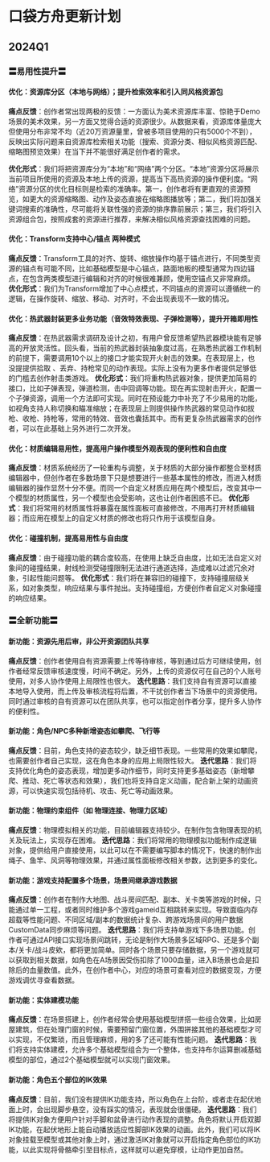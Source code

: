 # 口袋方舟更新计划

## 2024Q1

### 〓易用性提升〓

#### 优化：资源库分区（本地与网络）；提升检索效率和引入同风格资源包
**痛点反馈**：创作者常出现两极的反馈：一方面认为美术资源库丰富、惊艳于Demo场景的美术效果，另一方面又觉得合适的资源很少。从数据来看，资源库体量庞大但使用分布非常不均（近20万资源量里，曾被多项目使用的只有5000个不到），反映出实际问题来自资源库检索相关功能（搜索、资源分类、相似风格资源匹配、缩略图预览效果）在当下并不能很好满足创作者的需求。

**优化形式**：我们将把资源库分为“本地”和“网络”两个分区。“本地”资源分区将展示当前项目所使用的资源及本地上传的资源，提高当下高热资源的操作便利度。“网络”资源分区的优化目标则是检索的准确率。第一，创作者将有更直观的资源预览，如更大的资源缩略图、动作及姿态直接在缩略图播放等；第二，我们将加强关键词搜索的准确性，尽可能将关联性强的资源的排序靠前展示；第三，我们将引入资源组合包，按照成套的资源进行推荐，来解决相似风格资源查找困难的问题。



#### 优化：Transform支持中心/锚点 两种模式
**痛点反馈**：Transform工具的对齐、旋转、缩放操作均基于锚点进行，不同类型资源的锚点有可能不同，比如基础模型是中心锚点，路面地板的模型通常为四边锚点，在包含两类模型进行编辑和对齐的时候很难兼顾，使用空锚点又非常麻烦。
**优化形式**：我们为Transform增加了中心点模式，不同锚点的资源可以遵循统一的逻辑，在操作旋转、缩放、移动、对齐时，不会出现表现不一致的情况。



#### 优化：热武器封装更多业务功能（音效特效表现、子弹检测等），提升开箱即用性
**痛点反馈**：在热武器需求调研及设计之初，有用户曾反馈希望热武器模块能有足够高的开放灵活性。回头看，当前的热武器封装抽象度过高，在熟悉热武器工作机制的前提下，需要调用10个以上的接口才能实现开火射击的效果。在表现层上，也没提提供拾取 、丢弃、持枪常见的动作表现。实际上没有为更多作者提供足够低的门槛去创作射击类游戏。
**优化形式**：我们将重构热武器对象，提供更加简易的接口，比如子弹表现，弹道检测，击中回调等功能。现在再实现射击开火，配置一个子弹资源，调用一个方法即可实现。同时在预设能力中补充了不少易用的功能，如视角支持人称切换和瞄准缩放；在表现层上则提供操作热武器的常见动作如拔枪、收枪、持枪等，常用的特效、音效也囊括其中。而有更复杂热武器需求的创作者，可以在此基础上另外进行二次开发。



#### 优化：材质编辑易用性，提高用户操作模型外观表现的便利性和自由度
**痛点反馈**：材质系统经历了一轮重构与调整，关于材质的大部分操作都整合至材质编辑器中，但创作者在多数场景下只是想要进行一些基本属性的修改，而进入材质编辑器的操作显然十分不便。而同一个自定义材质应用在两个模型后，改变其中一个模型的材质属性，另一个模型也会受影响，这也让创作者困惑不已。
**优化形式**：我们将常用的材质属性将暴露在属性面板可直接修改，不用再打开材质编辑器；而应用在模型上的自定义材质的修改也将只作用于该模型自身。



#### 优化：碰撞机制，提高易用性与自由度
**痛点反馈**：由于碰撞功能的耦合度较高，在使用上缺乏自由度，比如无法自定义对象间的碰撞结果，射线检测受碰撞限制无法进行通道选择，造成难以过滤冗余对象，引起性能问题等。
**优化形式**：我们将在兼容旧的碰撞下，支持碰撞层级关系，如对象类型，响应结果与事件抛出。支持碰撞组，方便创作者自定义对象碰撞的响应结果。



### 〓全新功能〓

#### 新功能：资源先用后审，非公开资源团队共享
**痛点反馈**：创作者使用自有资源需要上传等待审核，等到通过后方可继续使用，创作者经常反馈审核速度慢，时间不确定。另外，上传的资源仅可在自己的个人账号使用，对多人协作使用上局限性也很大。
**迭代思路**：我们支持自有资源可以直接本地导入使用，而上传及审核流程将后置，不干扰创作者当下场景中的资源使用。同时通过审核的自有资源可以在团队共享，也可以指定创作者分享，提升多人协作的便利性。



#### 新功能：角色/NPC多种新增姿态如攀爬、飞行等
**痛点反馈**：目前，角色支持的姿态较少，缺乏细节表现。一些常用的效果如攀爬，也需要创作者自己实现，这在角色本身的应用上局限性较大。
**迭代思路**：我们将支持优化角色的姿态表现，增加更多动作细节，同时支持更多基础姿态（新增攀爬、推动、死亡等状态和效果），我们也将支持自定义动画，配合新上架的动画资源，可以快速实现包括待机、攻击、死亡等动画效果。



#### 新功能：物理约束组件（如 物理连接、物理力区域）
**痛点反馈**：物理模拟相关的功能，目前编辑器支持较少。在制作包含物理表现的机关及玩法上，实现存在困难。
**迭代思路**：我们将常用的物理模拟功能制作成逻辑对象，提供给用户直接使用，以此可以在不需要编写脚本的情况下，快速的制作出绳子、鱼竿、风洞等物理效果，并通过属性面板修改相关参数，达到更多的变化。



#### 新功能：游戏支持配置多个场景，场景间继承游戏数据
**痛点反馈**：创作者在制作大地图、战斗房间匹配、副本、关卡类等游戏的时候，只能通过单一工程，或者同时维护多个游戏gameid互相跳转来实现。导致面临内存超载等性能问题、不同区域/副本的数据统计复杂、跨游戏场景间的用户数据CustomData同步麻烦等问题。
**迭代思路**：我们将支持单游戏下多场景功能。创作者可通过API接口实现场景间跳转，无论是制作大场景多区域RPG、还是多个副本/关卡/战斗皮欸，都将更加简单。同时各个场景只要存储数据，另一个游戏就可以获取到相关数据，如角色在A场景因受伤扣除了1000血量，进入B场景也会是扣除后的血量数值。此外，在创作者中心，对应的场景可查看对应的数据变现，方便游戏调优寻查看数据。



#### 新功能：实体建模功能
**痛点反馈**：在场景搭建上，创作者经常会使用基础模型拼搭一些组合效果，比如房屋建筑，但在处理门窗的时候，需要预留门窗位置，外围拼接其他的基础模型才可以实现，不仅繁琐，而且管理麻烦，用的多了还可能有性能问题。
**迭代思路**：我们将支持实体建模，允许多个基础模型组合为一个整体，也支持布尔运算删减基础模型的部位，通过2个基础模型就可以实现门窗效果。



#### 新功能：角色五个部位的IK效果
**痛点反馈**：目前，我们没有提供IK功能支持，所以角色在上台阶，或者走在起伏地面上时，会出现脚步悬空，没有踩实的情况，表现就会很僵硬。
**迭代思路**：我们将提供IK对象方便用户针对手脚和盆骨进行动作表现的调整。角色将默认开启双脚IK功能，在起伏地形上能自动播放适应性脚部IK效果的动画。此外，我们可以将IK对象挂载至模型或其他对象上时，通过激活IK对象就可以开启指定角色部位的IK功能，以此实现将骨骼牵引至目标点，这样就可以避免穿模，让动作更加自然。
